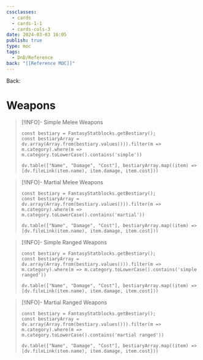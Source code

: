 ```yaml
---
cssclasses:
  - cards
  - cards-1-1
  - cards-cols-3
date: 2024-03-03 16:05
publish: true
type: moc
tags:
  - DnD/Reference
back: "[[Reference MOC]]"
---
```

Back: 
# Weapons
> [!INFO]- Simple Melee Weapons
> ```dataviewjs
> const bestiary = FantasyStatblocks.getBestiary();
> const bestiaryArray = dv.array(Array.from(bestiary.values())).filter(m => m.category).where(m => m.category.toLowerCase().contains('simple'))
> 
> dv.table(["Name", "Damage", "Cost"], bestiaryArray.map((item) => [dv.fileLink(item.name), item.damage, item.cost]))
> ```

> [!INFO]- Martial Melee Weapons
> ```dataviewjs
> const bestiary = FantasyStatblocks.getBestiary();
> const bestiaryArray = dv.array(Array.from(bestiary.values())).filter(m => m.category).where(m => m.category.toLowerCase().contains('martial'))
> 
> dv.table(["Name", "Damage", "Cost"], bestiaryArray.map((item) => [dv.fileLink(item.name), item.damage, item.cost]))
> ```

> [!INFO]- Simple Ranged Weapons
> ```dataviewjs
> const bestiary = FantasyStatblocks.getBestiary();
> const bestiaryArray = dv.array(Array.from(bestiary.values())).filter(m => m.category).where(m => m.category.toLowerCase().contains('simple ranged'))
> 
> dv.table(["Name", "Damage", "Cost"], bestiaryArray.map((item) => [dv.fileLink(item.name), item.damage, item.cost]))
> ```

> [!INFO]- Martial Ranged Weapons
> ```dataviewjs
> const bestiary = FantasyStatblocks.getBestiary();
> const bestiaryArray = dv.array(Array.from(bestiary.values())).filter(m => m.category).where(m => m.category.toLowerCase().contains('martial ranged'))
> 
> dv.table(["Name", "Damage", "Cost"], bestiaryArray.map((item) => [dv.fileLink(item.name), item.damage, item.cost]))
> ```